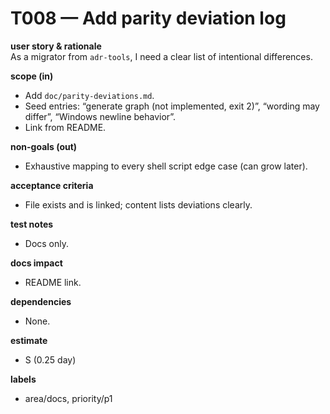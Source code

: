 # T008 — Add parity deviation log

**user story & rationale**  
As a migrator from `adr-tools`, I need a clear list of intentional differences.

**scope (in)**  
- Add `doc/parity-deviations.md`.  
- Seed entries: “generate graph (not implemented, exit 2)”, “wording may differ”, “Windows newline behavior”.  
- Link from README.

**non-goals (out)**  
- Exhaustive mapping to every shell script edge case (can grow later).

**acceptance criteria**  
- File exists and is linked; content lists deviations clearly.

**test notes**  
- Docs only.

**docs impact**  
- README link.

**dependencies**  
- None.

**estimate**  
- S (0.25 day)

**labels**  
- area/docs, priority/p1
